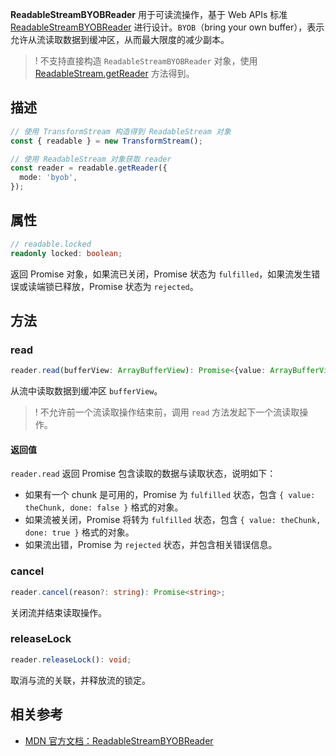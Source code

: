  **ReadableStreamBYOBReader** 用于可读流操作，基于 Web APIs 标准 [ReadableStreamBYOBReader](https://developer.mozilla.org/en-US/docs/Web/API/ReadableStreamBYOBReader) 进行设计。`BYOB`（bring your own buffer），表示允许从流读取数据到缓冲区，从而最大限度的减少副本。

 >! 不支持直接构造 `ReadableStreamBYOBReader` 对象，使用 [ReadableStream.getReader](https://www.tencentcloud.com/document/product/1145/52695#getreader) 方法得到。

## 描述 
```typescript
// 使用 TransformStream 构造得到 ReadableStream 对象
const { readable } = new TransformStream();

// 使用 ReadableStream 对象获取 reader
const reader = readable.getReader({
  mode: 'byob',
});
```

## 属性

```typescript
// readable.locked
readonly locked: boolean;
```

返回 Promise 对象，如果流已关闭，Promise 状态为 `fulfilled`，如果流发生错误或读端锁已释放，Promise 状态为 `rejected`。

## 方法
### read
```typescript
reader.read(bufferView: ArrayBufferView): Promise<{value: ArrayBufferView, done: boolean}>;
```

从流中读取数据到缓冲区 `bufferView`。

>! 不允许前一个流读取操作结束前，调用 `read` 方法发起下一个流读取操作。

#### 返回值
`reader.read` 返回 Promise 包含读取的数据与读取状态，说明如下：

- 如果有一个 chunk 是可用的，Promise 为 `fulfilled` 状态，包含 `{ value: theChunk, done: false }` 格式的对象。
- 如果流被关闭，Promise 将转为 `fulfilled` 状态，包含 `{ value: theChunk, done: true }` 格式的对象。
- 如果流出错，Promise 为 `rejected` 状态，并包含相关错误信息。

### cancel
```typescript
reader.cancel(reason?: string): Promise<string>;
```
关闭流并结束读取操作。

### releaseLock
```typescript
reader.releaseLock(): void;
```

取消与流的关联，并释放流的锁定。


## 相关参考 
- [MDN 官方文档：ReadableStreamBYOBReader](https://developer.mozilla.org/en-US/docs/Web/API/ReadableStreamBYOBReader)
